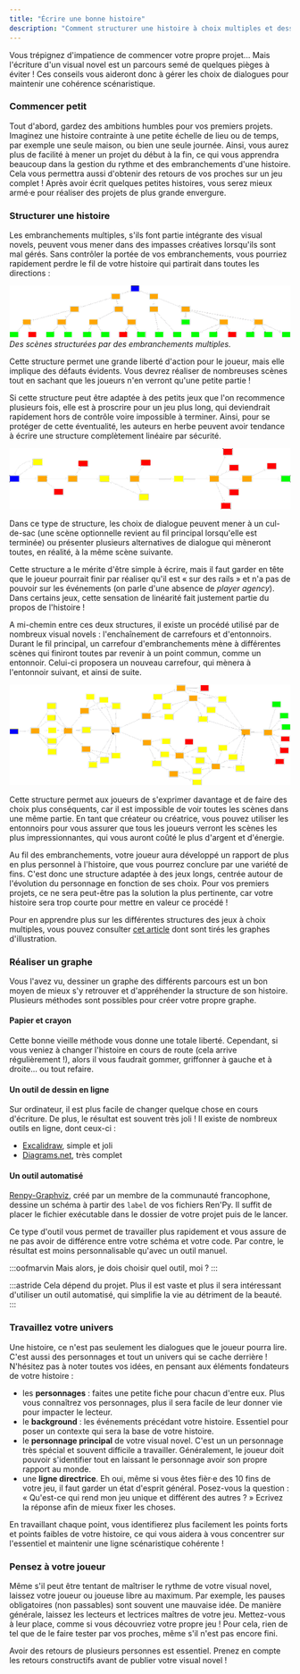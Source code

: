 ```yaml
---
title: "Écrire une bonne histoire"
description: "Comment structurer une histoire à choix multiples et dessiner un graphe ?"
---
```


Vous trépignez d'impatience de commencer votre propre projet... Mais l'écriture d'un visual novel est un parcours semé de quelques pièges à éviter ! Ces conseils vous aideront donc à gérer les choix de dialogues pour maintenir une cohérence scénaristique.

### Commencer petit

Tout d'abord, gardez des ambitions humbles pour vos premiers projets. Imaginez une histoire contrainte à une petite échelle de lieu ou de temps, par exemple une seule maison, ou bien une seule journée. Ainsi, vous aurez plus de facilité à mener un projet du début à la fin, ce qui vous apprendra beaucoup dans la gestion du rythme et des embranchements d'une histoire. Cela vous permettra aussi d'obtenir des retours de vos proches sur un jeu complet ! Après avoir écrit quelques petites histoires, vous serez mieux armé·e pour réaliser des projets de plus grande envergure.

### Structurer une histoire

Les embranchements multiples, s'ils font partie intégrante des visual novels, peuvent vous mener dans des impasses créatives lorsqu'ils sont mal gérés. Sans contrôler la portée de vos embranchements, vous pourriez rapidement perdre le fil de votre histoire qui partirait dans toutes les directions :

![](./structure-embranchements.png)
_Des scènes structurées par des embranchements multiples._

Cette structure permet une grande liberté d'action pour le joueur, mais elle implique des défauts évidents. Vous devrez réaliser de nombreuses scènes tout en sachant que les joueurs n'en verront qu'une petite partie !

Si cette structure peut être adaptée à des petits jeux que l'on recommence plusieurs fois, elle est à proscrire pour un jeu plus long, qui deviendrait rapidement hors de contrôle voire impossible à terminer. Ainsi, pour se protéger de cette éventualité, les auteurs en herbe peuvent avoir tendance à écrire une structure complètement linéaire par sécurité.

![](./structure-lineaire.png)

Dans ce type de structure, les choix de dialogue peuvent mener à un cul-de-sac (une scène optionnelle revient au fil principal lorsqu'elle est terminée) ou présenter plusieurs alternatives de dialogue qui mèneront toutes, en réalité, à la même scène suivante.

Cette structure a le mérite d'être simple à écrire, mais il faut garder en tête que le joueur pourrait finir par réaliser qu'il est « sur des rails » et n'a pas de pouvoir sur les événements (on parle d'une absence de _player agency_). Dans certains jeux, cette sensation de linéarité fait justement partie du propos de l'histoire !

A mi-chemin entre ces deux structures, il existe un procédé utilisé par de nombreux visual novels : l'enchaînement de carrefours et d'entonnoirs. Durant le fil principal, un carrefour d'embranchements mène à différentes scènes qui finiront toutes par revenir à un point commun, comme un entonnoir. Celui-ci proposera un nouveau carrefour, qui mènera à l'entonnoir suivant, et ainsi de suite.

![](./structure-entonnoir.png)

Cette structure permet aux joueurs de s'exprimer davantage et de faire des choix plus conséquents, car il est impossible de voir toutes les scènes dans une même partie. En tant que créateur ou créatrice, vous pouvez utiliser les entonnoirs pour vous assurer que tous les joueurs verront les scènes les plus impressionnantes, qui vous auront coûté le plus d'argent et d'énergie.

Au fil des embranchements, votre joueur aura développé un rapport de plus en plus personnel à l'histoire, que vous pourrez conclure par une variété de fins. C'est donc une structure adaptée à des jeux longs, centrée autour de l'évolution du personnage en fonction de ses choix. Pour vos premiers projets, ce ne sera peut-être pas la solution la plus pertinente, car votre histoire sera trop courte pour mettre en valeur ce procédé !

Pour en apprendre plus sur les différentes structures des jeux à choix multiples, vous pouvez consulter [cet article](https://heterogenoustasks.wordpress.com/2015/01/26/standard-patterns-in-choice-based-games/) dont sont tirés les graphes d'illustration.

### Réaliser un graphe

Vous l'avez vu, dessiner un graphe des différents parcours est un bon moyen de mieux s'y retrouver et d'appréhender la structure de son histoire. Plusieurs méthodes sont possibles pour créer votre propre graphe.

#### Papier et crayon

Cette bonne vieille méthode vous donne une totale liberté. Cependant, si vous veniez à changer l'histoire en cours de route (cela arrive régulièrement !), alors il vous faudrait gommer, griffonner à gauche et à droite... ou tout refaire.

#### Un outil de dessin en ligne

Sur ordinateur, il est plus facile de changer quelque chose en cours d'écriture. De plus, le résultat est souvent très joli ! Il existe de nombreux outils en ligne, dont ceux-ci :

-   [Excalidraw](https://excalidraw.com/), simple et joli
-   [Diagrams.net](https://app.diagrams.net), très complet

#### Un outil automatisé

[Renpy-Graphviz](https://github.com/EwenQuim/renpy-graphviz), créé par un membre de la communauté francophone, dessine un schéma à partir des `label` de vos fichiers Ren'Py. Il suffit de placer le fichier exécutable dans le dossier de votre projet puis de le lancer.

Ce type d'outil vous permet de travailler plus rapidement et vous assure de ne pas avoir de différence entre votre schéma et votre code. Par contre, le résultat est moins personnalisable qu'avec un outil manuel.

:::oofmarvin
Mais alors, je dois choisir quel outil, moi ?
:::

:::astride
Cela dépend du projet. Plus il est vaste et plus il sera intéressant d'utiliser un outil automatisé, qui simplifie la vie au détriment de la beauté.
:::

### Travaillez votre univers

Une histoire, ce n'est pas seulement les dialogues que le joueur pourra lire. C'est aussi des personnages et tout un univers qui se cache derrière ! N'hésitez pas à noter toutes vos idées, en pensant aux éléments fondateurs de votre histoire :

-   les **personnages** : faites une petite fiche pour chacun d'entre eux. Plus vous connaîtrez vos personnages, plus il sera facile de leur donner vie pour impacter le lecteur.
-   le **background** : les événements précédant votre histoire. Essentiel pour poser un contexte qui sera la base de votre histoire.
-   le **personnage principal** de votre visual novel. C'est un un personnage très spécial et souvent difficile a travailler. Généralement, le joueur doit pouvoir s'identifier tout en laissant le personnage avoir son propre rapport au monde.
-   une **ligne directrice**. Eh oui, même si vous êtes fièr·e des 10 fins de votre jeu, il faut garder un état d'esprit général. Posez-vous la question : « Qu'est-ce qui rend mon jeu unique et différent des autres ? » Ecrivez la réponse afin de mieux fixer les choses.

En travaillant chaque point, vous identifierez plus facilement les points forts et points faibles de votre histoire, ce qui vous aidera à vous concentrer sur l'essentiel et maintenir une ligne scénaristique cohérente !

### Pensez à votre joueur

Même s'il peut être tentant de maîtriser le rythme de votre visual novel, laissez votre joueur ou joueuse libre au maximum. Par exemple, les pauses obligatoires (non passables) sont souvent une mauvaise idée. De manière générale, laissez les lecteurs et lectrices maîtres de votre jeu. Mettez-vous à leur place, comme si vous découvriez votre propre jeu ! Pour cela, rien de tel que de le faire tester par vos proches, même s'il n'est pas encore fini.

Avoir des retours de plusieurs personnes est essentiel. Prenez en compte les retours constructifs avant de publier votre visual novel !
